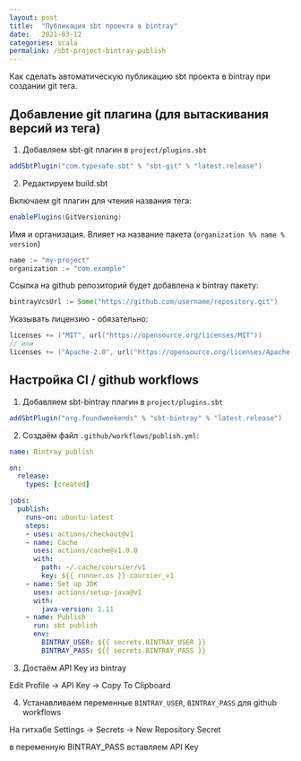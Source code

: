```yaml
---
layout: post
title:  "Публикация sbt проекта в bintray"
date:   2021-03-12
categories: scala
permalink: /sbt-project-bintray-publish
---
```


Как сделать автоматическую публикацию sbt проекта в bintray при создании git тега.

## Добавление git плагина (для вытаскивания версий из тега)

1) Добавляем sbt-git плагин в `project/plugins.sbt`

```sbt
addSbtPlugin("com.typesafe.sbt" % "sbt-git" % "latest.release")
```

2) Редактируем build.sbt

Включаем git плагин для чтения названия тега:

```sbt
enablePlugins(GitVersioning)
```

Имя и организация. Влияет на название пакета (`organization %% name % version`)

```sbt
name := "my-project"
organization := "com.example"
```

Ссылка на github репозиторий будет добавлена к bintray пакету:

```sbt
bintrayVcsUrl := Some("https://github.com/username/repository.git")
```

Указывать лицензию - обязательно:

```sbt
licenses += ("MIT", url("https://opensource.org/licenses/MIT"))
// или
licenses += ("Apache-2.0", url("https://opensource.org/licenses/Apache-2.0"))
```

## Настройка CI / github workflows

1) Добавляем sbt-bintray плагин в `project/plugins.sbt`

```sbt
addSbtPlugin("org.foundweekends" % "sbt-bintray" % "latest.release")
```

2) Создаём файл `.github/workflows/publish.yml`:

```yaml
name: Bintray publish

on:
  release:
    types: [created]

jobs:
  publish:
    runs-on: ubuntu-latest
    steps:
    - uses: actions/checkout@v1
    - name: Cache
      uses: actions/cache@v1.0.0
      with:
        path: ~/.cache/coursier/v1
        key: ${{ runner.os }}-coursier_v1
    - name: Set up JDK
      uses: actions/setup-java@v1
      with:
        java-version: 1.11
    - name: Publish
      run: sbt publish
      env:
        BINTRAY_USER: ${{ secrets.BINTRAY_USER }}
        BINTRAY_PASS: ${{ secrets.BINTRAY_PASS }}
```

3) Достаём API Key из bintray

Edit Profile -> API Key -> Copy To Clipboard

4) Устанавливаем переменные `BINTRAY_USER`, `BINTRAY_PASS` для github workflows

На гитхабе Settings -> Secrets -> New Repository Secret

в переменную BINTRAY_PASS вставляем API Key
